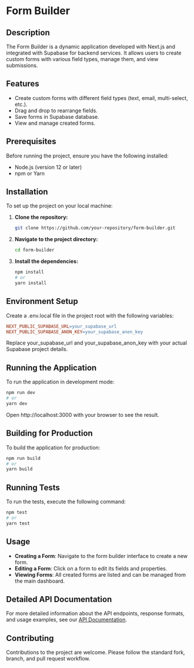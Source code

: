 # Form Builder

## Description

The Form Builder is a dynamic application developed with Next.js and integrated with Supabase for backend services. It allows users to create custom forms with various field types, manage them, and view submissions.

## Features

- Create custom forms with different field types (text, email, multi-select, etc.).
- Drag and drop to rearrange fields.
- Save forms in Supabase database.
- View and manage created forms.

## Prerequisites

Before running the project, ensure you have the following installed:

- Node.js (version 12 or later)
- npm or Yarn

## Installation

To set up the project on your local machine:

1. **Clone the repository:**

   ```bash
   git clone https://github.com/your-repository/form-builder.git
2. **Navigate to the project directory:**
   ```bash
   cd form-builder
3. **Install the dependencies:**
   ```bash
   npm install
   # or
   yarn install

## Environment Setup

Create a .env.local file in the project root with the following variables:

```makefile
NEXT_PUBLIC_SUPABASE_URL=your_supabase_url
NEXT_PUBLIC_SUPABASE_ANON_KEY=your_supabase_anon_key
```
Replace your_supabase_url and your_supabase_anon_key with your actual Supabase project details.

## Running the Application

To run the application in development mode:

```bash
npm run dev
# or
yarn dev
```
Open http://localhost:3000 with your browser to see the result.

## Building for Production

To build the application for production:

```bash
npm run build
# or
yarn build
```
## Running Tests

To run the tests, execute the following command:
```bash
npm test
# or
yarn test
```
## Usage

- **Creating a Form**: Navigate to the form builder interface to create a new form.
- **Editing a Form**: Click on a form to edit its fields and properties.
- **Viewing Forms**: All created forms are listed and can be managed from the main dashboard.

## Detailed API Documentation

For more detailed information about the API endpoints, response formats, and usage examples, see our [API Documentation](documentation.md).

## Contributing

Contributions to the project are welcome. Please follow the standard fork, branch, and pull request workflow.
